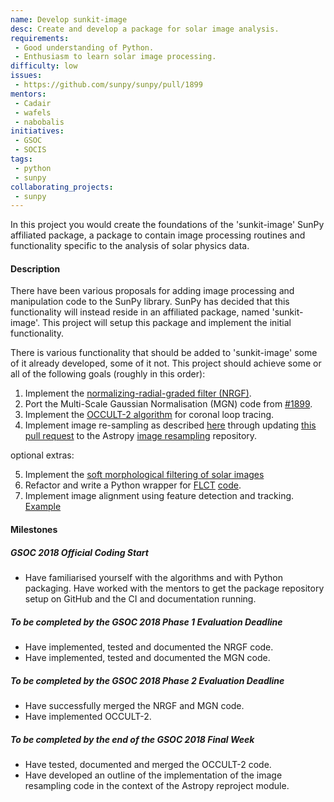 ```yaml
---
name: Develop sunkit-image
desc: Create and develop a package for solar image analysis.
requirements:
 - Good understanding of Python.
 - Enthusiasm to learn solar image processing.
difficulty: low
issues:
 - https://github.com/sunpy/sunpy/pull/1899
mentors:
 - Cadair
 - wafels
 - nabobalis
initiatives:
 - GSOC
 - SOCIS
tags:
 - python
 - sunpy
collaborating_projects:
 - sunpy
---
```


In this project you would create the foundations of the 'sunkit-image' SunPy
affiliated package, a package to contain image processing routines and
functionality specific to the analysis of solar physics data.

#### Description

There have been various proposals for adding image processing and manipulation
code to the SunPy library. SunPy has decided that this functionality will
instead reside in an affiliated package, named 'sunkit-image'. This
project will setup this package and implement the initial functionality.

There is various functionality that should be added to 'sunkit-image' some of it
already developed, some of it not. This project should achieve some or all of
the following goals (roughly in this order):

1. Implement the [normalizing-radial-graded filter (NRGF)](http://adsabs.harvard.edu/abs/2006SoPh..236..263M).
2. Port the Multi-Scale Gaussian Normalisation (MGN) code from [#1899](https://github.com/sunpy/sunpy/pull/1899).
3. Implement the [OCCULT-2 algorithm](http://arxiv.org/abs/1307.5046) for coronal loop tracing.
4. Implement image re-sampling as described [here](https://link.springer.com/content/pdf/10.1023/B:SOLA.0000021743.24248.b0.pdf) through updating [this pull request](https://github.com/astrofrog/reproject/pull/52) to the Astropy [image resampling](https://reproject.readthedocs.io/en/stable/) repository.

optional extras:

5. Implement the [soft morphological filtering of solar images](https://www.aanda.org/articles/aa/pdf/2006/38/aa4852-06.pdf)
6. Refactor and write a Python wrapper for [FLCT](https://arxiv.org/abs/0712.4289) [code](http://solarmuri.ssl.berkeley.edu/overview/publicdownloads/software.html).
7. Implement image alignment using feature detection and tracking. [Example](http://scikit-image.org/docs/dev/auto_examples/features_detection/plot_brief.html)


#### Milestones

##### GSOC 2018 Official Coding Start

* Have familiarised yourself with the algorithms and with Python packaging. Have worked with the mentors to get the package repository setup on GitHub and the CI and documentation running.

##### To be completed by the GSOC 2018 Phase 1 Evaluation Deadline

* Have implemented, tested and documented the NRGF code.
* Have implemented, tested and documented the MGN code.

##### To be completed by the GSOC 2018 Phase 2 Evaluation Deadline

* Have successfully merged the NRGF and MGN code.
* Have implemented OCCULT-2.

##### To be completed by the end of the GSOC 2018 Final Week 

* Have tested, documented and merged the OCCULT-2 code.
* Have developed an outline of the implementation of the image resampling code in the context of the Astropy reproject module.
